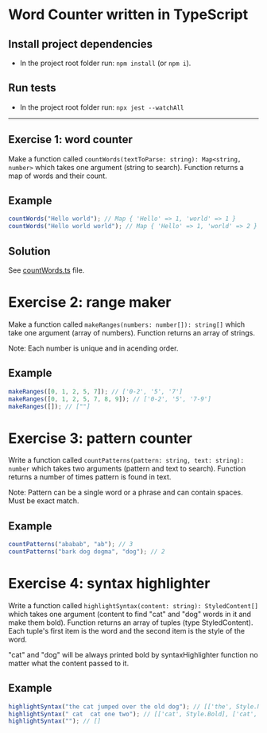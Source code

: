 # Word Counter written in TypeScript

## Install project dependencies

- In the project root folder run: `npm install` (or `npm i`).

## Run tests

- In the project root folder run: `npx jest --watchAll`

---

## Exercise 1: word counter

Make a function called `countWords(textToParse: string): Map<string, number>` which takes one argument (string to search). Function returns a map of words and their count.

## Example

```ts
countWords("Hello world"); // Map { 'Hello' => 1, 'world' => 1 }
countWords("Hello world world"); // Map { 'Hello' => 1, 'world' => 2 }
```

## Solution

See [countWords.ts](/src/countWords.ts) file.

# Exercise 2: range maker

Make a function called `makeRanges(numbers: number[]): string[]` which take one argument (array of numbers). Function returns an array of strings.

Note: Each number is unique and in acending order.

## Example

```ts
makeRanges([0, 1, 2, 5, 7]); // ['0-2', '5', '7']
makeRanges([0, 1, 2, 5, 7, 8, 9]); // ['0-2', '5', '7-9']
makeRanges([]); // [""]
```

# Exercise 3: pattern counter

Write a function called `countPatterns(pattern: string, text: string): number` which takes two arguments (pattern and text to search). Function returns a number of times pattern is found in text.

Note: Pattern can be a single word or a phrase and can contain spaces. Must be exact match.

## Example

```ts
countPatterns("ababab", "ab"); // 3
countPatterns("bark dog dogma", "dog"); // 2
```

# Exercise 4: syntax highlighter

Write a function called `highlightSyntax(content: string): StyledContent[]` which takes one argument (content to find "cat" and "dog" words in it and make them bold). Function returns an array of tuples (type StyledContent). Each tuple's first item is the word and the second item is the style of the word.

"cat" and "dog" will be always printed bold by syntaxHighlighter function no matter what the content passed to it. 

## Example

```ts
highlightSyntax("the cat jumped over the old dog"); // [['the', Style.None], ['cat', Style.Bold], ['jumped', Style.None], ['over', Style.None], ['the', Style.None], ['old', Style.None], ['dog', Style.Bold]]
highlightSyntax(" cat  cat one two"); // [['cat', Style.Bold], ['cat', Style.Bold], ['one', Style.None], ['two', Style.None]]
highlightSyntax(""); // []
```
